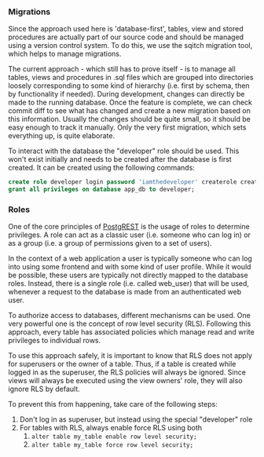 ### Migrations

Since the approach used here is 'database-first', tables, view and 
stored procedures are actually part of our source code and should be managed 
using a version control system.
To do this, we use the sqitch migration tool, which helps to manage migrations.

The current approach - which still has to prove itself - is to manage all 
tables, views and procedures in .sql files which are grouped into directories 
loosely corresponding to some kind of hierarchy (i.e. first by schema, then 
by functionality if needed).
During development, changes can directly be made to the running database. 
Once the feature is complete, we can check commit diff to see what has 
changed and create a new migration based on this information.
Usually the changes should be quite small, so it should be easy enough to 
track it manually.
Only the very first migration, which sets everything up, is quite elaborate.

To interact with the database the "developer" role should be used. This 
won't exist initially and needs to be created after the database is first 
created.
It can be created using the following commands:
```sql
create role developer login password 'iamthedeveloper' createrole createdb;
grant all privileges on database app_db to developer;
```

### Roles

One of the core principles of [PostgREST](https://postgrest.org) is the usage of
roles to determine privileges. A role can act as a classic user (i.e. someone
who can log in) or as a group (i.e. a group of permissions given to a set of
users).

In the context of a web application a user is typically someone who can log into
using some frontend and with some kind of user profile. While it would be
possible, these users are typically not directly mapped to the database roles.
Instead, there is a single role (i.e. called web_user) that will be used,
whenever a request to the database is made from an authenticated web user.

To authorize access to databases, different mechanisms can be used. One very
powerful one is the concept of row level security (RLS). Following this
approach, every table has associated policies which manage read and write
privileges to individual rows.

To use this approach safely, it is important to know that RLS does not apply for
superusers or the owner of a table. Thus, if a table is created while logged in
as the superuser, the RLS policies will always be ignored. Since views will
always be executed using the view owners' role, they will also ignore RLS by
default.

To prevent this from happening, take care of the following steps:

1. Don't log in as superuser, but instead using the special "developer" role
2. For tables with RLS, always enable force RLS using both
    1. `alter table my_table enable row level security;`
    2. `alter table my_table force row level security;`